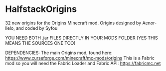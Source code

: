 # HalfstackOrigins
32 new origins for the Origins Minecraft mod. Origins designed by Aenor-llelo, and coded by Syfou

YOU NEED BOTH .jar FILES DIRECTLY IN YOUR MODS FOLDER (YES THIS MEANS THE SOURCES ONE TOO)

DEPENDENCIES:
The main Origins mod, found here: https://www.curseforge.com/minecraft/mc-mods/origins
This is a Fabric mod so you will need the Fabric Loader and Fabric API: https://fabricmc.net 
